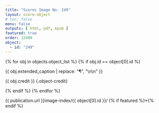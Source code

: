 ```yaml
---
title: "Scores Image No. 249"
layout: score-object
# toc: false
menu: false
outputs: [ html, pdf, epub ]
featured: true
order: 12490
object:
  - id: "249"
---
```


{% for obj in objects.object_list %}
{% if obj.id == object[0].id %}

{{ obj.extended_caption | replace: "¶", "\n\n" }}

{{ obj.credit }} {.object-credit}

{% endif %}
{% endfor %}

<div class="object-credit object-url is-print-only">

{{ publication.url }}image-index/{{ object[0].id }}/ {% if featured %}*{% endif %}

</div>
